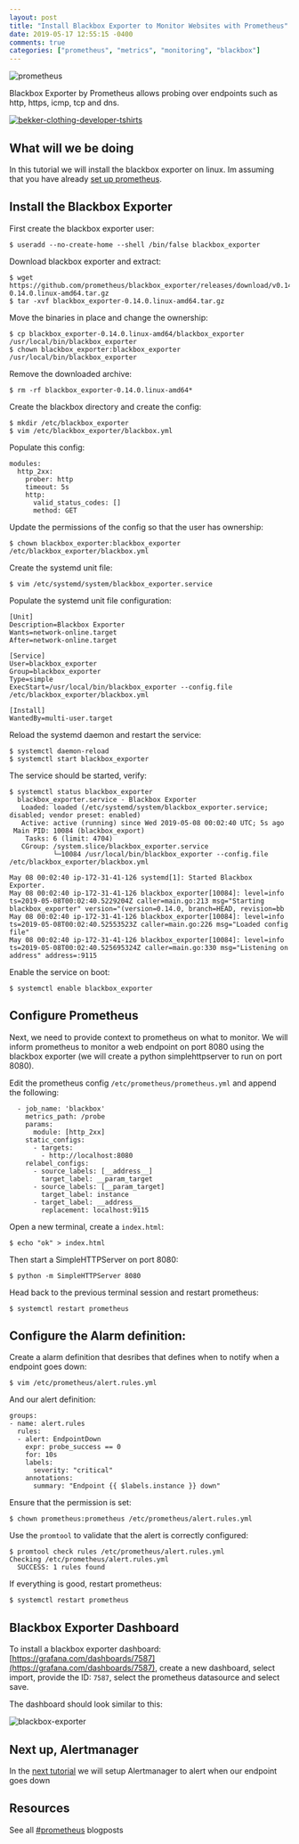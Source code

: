 ```yaml
---
layout: post
title: "Install Blackbox Exporter to Monitor Websites with Prometheus"
date: 2019-05-17 12:55:15 -0400
comments: true
categories: ["prometheus", "metrics", "monitoring", "blackbox"] 
---
```


![prometheus](https://user-images.githubusercontent.com/567298/57307750-696bb980-70e5-11e9-9b0b-73ad88bde6a3.png)

Blackbox Exporter by Prometheus allows probing over endpoints such as http, https, icmp, tcp and dns.

<a href="https://bekkerclothing.com/collections/developer?utm_source=blog.ruanbekker.com&utm_medium=blog&utm_campaign=leaderboard_ad" target="_blank"><img alt="bekker-clothing-developer-tshirts" src="https://user-images.githubusercontent.com/567298/70170981-7c278a80-16d6-11ea-9759-6621d02c1423.png"></a>

## What will we be doing

In this tutorial we will install the blackbox exporter on linux. Im assuming that you have already [set up prometheus](https://blog.ruanbekker.com/blog/2019/05/07/setup-prometheus-and-node-exporter-on-ubuntu-for-epic-monitoring/).

## Install the Blackbox Exporter

First create the blackbox exporter user:

```
$ useradd --no-create-home --shell /bin/false blackbox_exporter
```

Download blackbox exporter and extract:

```
$ wget https://github.com/prometheus/blackbox_exporter/releases/download/v0.14.0/blackbox_exporter-0.14.0.linux-amd64.tar.gz
$ tar -xvf blackbox_exporter-0.14.0.linux-amd64.tar.gz
```

Move the binaries in place and change the ownership:

```
$ cp blackbox_exporter-0.14.0.linux-amd64/blackbox_exporter /usr/local/bin/blackbox_exporter
$ chown blackbox_exporter:blackbox_exporter /usr/local/bin/blackbox_exporter
```

Remove the downloaded archive:

```
$ rm -rf blackbox_exporter-0.14.0.linux-amd64*
```

Create the blackbox directory and create the config:

```
$ mkdir /etc/blackbox_exporter
$ vim /etc/blackbox_exporter/blackbox.yml
```

Populate this config:

```
modules:
  http_2xx:
    prober: http
    timeout: 5s
    http:
      valid_status_codes: []
      method: GET
```

Update the permissions of the config so that the user has ownership:

```
$ chown blackbox_exporter:blackbox_exporter /etc/blackbox_exporter/blackbox.yml
```

Create the systemd unit file:

```
$ vim /etc/systemd/system/blackbox_exporter.service
```

Populate the systemd unit file configuration:

```
[Unit]
Description=Blackbox Exporter
Wants=network-online.target
After=network-online.target

[Service]
User=blackbox_exporter
Group=blackbox_exporter
Type=simple
ExecStart=/usr/local/bin/blackbox_exporter --config.file /etc/blackbox_exporter/blackbox.yml

[Install]
WantedBy=multi-user.target
```

Reload the systemd daemon and restart the service:

```
$ systemctl daemon-reload
$ systemctl start blackbox_exporter
```

The service should be started, verify:

```
$ systemctl status blackbox_exporter
  blackbox_exporter.service - Blackbox Exporter
   Loaded: loaded (/etc/systemd/system/blackbox_exporter.service; disabled; vendor preset: enabled)
   Active: active (running) since Wed 2019-05-08 00:02:40 UTC; 5s ago
 Main PID: 10084 (blackbox_export)
    Tasks: 6 (limit: 4704)
   CGroup: /system.slice/blackbox_exporter.service
           └─10084 /usr/local/bin/blackbox_exporter --config.file /etc/blackbox_exporter/blackbox.yml

May 08 00:02:40 ip-172-31-41-126 systemd[1]: Started Blackbox Exporter.
May 08 00:02:40 ip-172-31-41-126 blackbox_exporter[10084]: level=info ts=2019-05-08T00:02:40.5229204Z caller=main.go:213 msg="Starting blackbox_exporter" version="(version=0.14.0, branch=HEAD, revision=bb
May 08 00:02:40 ip-172-31-41-126 blackbox_exporter[10084]: level=info ts=2019-05-08T00:02:40.52553523Z caller=main.go:226 msg="Loaded config file"
May 08 00:02:40 ip-172-31-41-126 blackbox_exporter[10084]: level=info ts=2019-05-08T00:02:40.525695324Z caller=main.go:330 msg="Listening on address" address=:9115
```

Enable the service on boot:

```
$ systemctl enable blackbox_exporter
```

## Configure Prometheus

Next, we need to provide context to prometheus on what to monitor. We will inform prometheus to monitor a web endpoint on port 8080 using the blackbox exporter (we will create a python simplehttpserver to run on port 8080).

Edit the prometheus config `/etc/prometheus/prometheus.yml` and append the following:

```
  - job_name: 'blackbox'
    metrics_path: /probe
    params:
      module: [http_2xx]
    static_configs:
      - targets:
        - http://localhost:8080
    relabel_configs:
      - source_labels: [__address__]
        target_label: __param_target
      - source_labels: [__param_target]
        target_label: instance
      - target_label: __address__
        replacement: localhost:9115
```

Open a new terminal, create a `index.html`:

```
$ echo "ok" > index.html
```

Then start a SimpleHTTPServer on port 8080:

```
$ python -m SimpleHTTPServer 8080
```

Head back to the previous terminal session and restart prometheus:

```
$ systemctl restart prometheus
```

## Configure the Alarm definition:

Create a alarm definition that desribes that defines when to notify when a endpoint goes down:

```
$ vim /etc/prometheus/alert.rules.yml
```

And our alert definition:

```
groups:
- name: alert.rules
  rules:
  - alert: EndpointDown
    expr: probe_success == 0
    for: 10s
    labels:
      severity: "critical"
    annotations:
      summary: "Endpoint {{ $labels.instance }} down"
```

Ensure that the permission is set:

```
$ chown prometheus:prometheus /etc/prometheus/alert.rules.yml
```

Use the `promtool` to validate that the alert is correctly configured:

```
$ promtool check rules /etc/prometheus/alert.rules.yml
Checking /etc/prometheus/alert.rules.yml
  SUCCESS: 1 rules found
```

If everything is good, restart prometheus:

```
$ systemctl restart prometheus
```

## Blackbox Exporter Dashboard

To install a blackbox exporter dashboard: [https://grafana.com/dashboards/7587](https://grafana.com/dashboards/7587), create a new dashboard, select import, provide the ID: `7587`, select the prometheus datasource and select save.

The dashboard should look similar to this:

![blackbox-exporter](https://user-images.githubusercontent.com/567298/57947217-99357100-78de-11e9-9108-9338c97ca59d.png)

## Next up, Alertmanager

In the [next tutorial](https://blog.ruanbekker.com/blog/2019/05/17/install-alertmanager-to-alert-based-on-metrics-from-prometheus/) we will setup Alertmanager to alert when our endpoint goes down

## Resources

See all [#prometheus](https://blog.ruanbekker.com/blog/categories/prometheus/) blogposts
